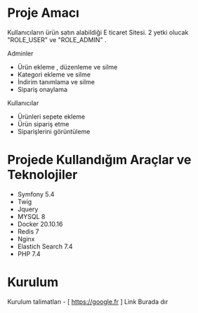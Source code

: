 # Proje Amacı
  Kullanıcıların ürün satın alabildiği E ticaret Sitesi. 2 yetki olucak "ROLE_USER" ve "ROLE_ADMIN" .
  
Adminler

 - Ürün ekleme , düzenleme ve silme
 - Kategori ekleme ve silme
 - İndirim tanımlama ve silme
 - Sipariş onaylama
 
 Kullanıcılar
 
 - Ürünleri sepete ekleme 
 - Ürün sipariş etme
 - Siparişlerini görüntüleme
 
 # Projede Kullandığım Araçlar ve Teknolojiler
 
 - Symfony 5.4
 - Twig
 - Jquery
 - MYSQL 8
 - Docker 20.10.16
 - Redis 7
 - Nginx
 - Elastich Search 7.4
 - PHP 7.4

# Kurulum

Kurulum talimatları - [ https://google.fr ] Link Burada dır

 
